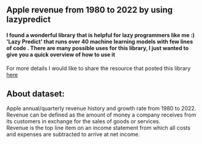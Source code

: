 ## Apple revenue from 1980 to 2022 by using lazypredict

<h4>I found a wonderful library that is helpful for lazy programmers like me :) 'Lazy Predict' that runs over 40 machine learning models with  few lines of code . There are many possible uses for this library, I just wanted to give you a quick overview of how to use it 

 </h4>
  
For more details I would like to share the resource that posted this library [here](https://towardsdatascience.com/how-to-run-40-regression-models-with-a-few-lines-of-code-5a24186de7d)


## About dataset:
Apple annual/quarterly revenue history and growth rate from 1980 to 2022. Revenue can be defined as the amount of money a company receives from its customers in exchange for the sales of goods or services. <br>
Revenue is the top line item on an income statement from which all costs and expenses are subtracted to arrive at net income.




